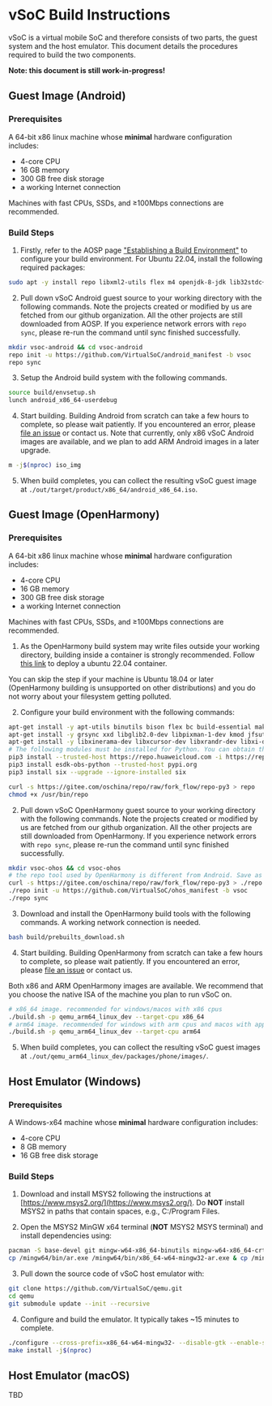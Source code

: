 # vSoC Build Instructions

vSoC is a virtual mobile SoC and therefore consists of two parts, the guest system and the host emulator. This document details the procedures required to build the two components.

**Note: this document is still work-in-progress!**

## Guest Image (Android)

### Prerequisites

A 64-bit x86 linux machine whose **minimal** hardware configuration includes:
 * 4-core CPU
 * 16 GB memory
 * 300 GB free disk storage
 * a working Internet connection

Machines with fast CPUs, SSDs, and ≥100Mbps connections are recommended. 

### Build Steps

1. Firstly, refer to the AOSP page ["Establishing a Build Environment"](http://source.android.com/source/initializing.html) to configure your build environment. For Ubuntu 22.04, install the following required packages:

```bash
sudo apt -y install repo libxml2-utils flex m4 openjdk-8-jdk lib32stdc++6 libelf-dev mtools libssl-dev python3-mako syslinux-utils
```

2. Pull down vSoC Android guest source to your working directory with the following commands. Note the projects created or modified by us are fetched from our github organization. All the other projects are still downloaded from AOSP. If you experience network errors with `repo sync`, please re-run the command until sync finished successfully.

```bash
mkdir vsoc-android && cd vsoc-android
repo init -u https://github.com/VirtualSoC/android_manifest -b vsoc
repo sync
```

3. Setup the Android build system with the following commands.

```bash
source build/envsetup.sh
lunch android_x86_64-userdebug
```

4. Start building. Building Android from scratch can take a few hours to complete, so please wait patiently. If you encountered an error, please [file an issue](https://github.com/VirtualSoC/VirtualSoC.github.io/issues/new/choose) or contact us. Note that currently, only x86 vSoC Android images are available, and we plan to add ARM Android images in a later upgrade.

```bash
m -j$(nproc) iso_img
```

5. When build completes, you can collect the resulting vSoC guest image at `./out/target/product/x86_64/android_x86_64.iso`.

## Guest Image (OpenHarmony)

### Prerequisites

A 64-bit x86 linux machine whose **minimal** hardware configuration includes:
 * 4-core CPU
 * 16 GB memory
 * 300 GB free disk storage
 * a working Internet connection

Machines with fast CPUs, SSDs, and ≥100Mbps connections are recommended. 

1. As the OpenHarmony build system may write files outside your working directory, building inside a container is strongly recommended. Follow [this link](https://medium.com/@aprilweather14/run-ubuntu-in-docker-00c7ffeeed59) to deploy a ubuntu 22.04 container. 
 
You can skip the step if your machine is Ubuntu 18.04 or later (OpenHarmony building is unsupported on other distributions) and you do not worry about your filesystem getting polluted.

2. Configure your build environment with the following commands:

```bash
apt-get install -y apt-utils binutils bison flex bc build-essential make mtd-utils gcc-arm-linux-gnueabi u-boot-tools python3.9 python3-pip git zip unzip curl wget gcc g++ ruby dosfstools mtools default-jre default-jdk scons python3-distutils perl openssl libssl-dev cpio git-lfs m4 ccache zlib1g-dev tar rsync liblz4-tool genext2fs binutils-dev device-tree-compiler e2fsprogs git-core gnupg gnutls-bin gperf lib32ncurses5-dev libffi-dev zlib* libelf-dev libx11-dev libgl1-mesa-dev lib32z1-dev xsltproc x11proto-core-dev libc6-dev-i386 libxml2-dev lib32z-dev libdwarf-dev 
apt-get install -y grsync xxd libglib2.0-dev libpixman-1-dev kmod jfsutils reiserfsprogs xfsprogs squashfs-tools  pcmciautils quota ppp libtinfo-dev libtinfo5 libncurses5 libncurses5-dev libncursesw5 libstdc++6  gcc-arm-none-eabi vim ssh locales doxygen
apt-get install -y libxinerama-dev libxcursor-dev libxrandr-dev libxi-dev
# The following modules must be installed for Python. You can obtain the repo file from the source code of the build environment you use.
pip3 install --trusted-host https://repo.huaweicloud.com -i https://repo.huaweicloud.com/repository/pypi/simple requests setuptools pymongo kconfiglib pycryptodome ecdsa ohos-build pyyaml prompt_toolkit==1.0.14 redis json2html yagmail python-jenkins 
pip3 install esdk-obs-python --trusted-host pypi.org 
pip3 install six --upgrade --ignore-installed six
```

```bash
curl -s https://gitee.com/oschina/repo/raw/fork_flow/repo-py3 > repo
chmod +x /usr/bin/repo 
```

2. Pull down vSoC OpenHarmony guest source to your working directory with the following commands. Note the projects created or modified by us are fetched from our github organization. All the other projects are still downloaded from OpenHarmony. If you experience network errors with `repo sync`, please re-run the command until sync finished successfully.

```bash
mkdir vsoc-ohos && cd vsoc-ohos
# the repo tool used by OpenHarmony is different from Android. Save as a local copy to avoid conflicts.
curl -s https://gitee.com/oschina/repo/raw/fork_flow/repo-py3 > ./repo
./repo init -u https://github.com/VirtualSoC/ohos_manifest -b vsoc
./repo sync
```

3. Download and install the OpenHarmony build tools with the following commands. A working network connection is needed.

```bash
bash build/prebuilts_download.sh
```

4. Start building. Building OpenHarmony from scratch can take a few hours to complete, so please wait patiently. If you encountered an error, please [file an issue](https://github.com/VirtualSoC/VirtualSoC.github.io/issues/new/choose) or contact us.

Both x86 and ARM OpenHarmony images are available. We recommend that you choose the native ISA of the machine you plan to run vSoC on.

```bash
# x86_64 image. recommended for windows/macos with x86 cpus
./build.sh -p qemu_arm64_linux_dev --target-cpu x86_64
# arm64 image. recommended for windows with arm cpus and macos with apple silicon cpus
./build.sh -p qemu_arm64_linux_dev --target-cpu arm64
```

5. When build completes, you can collect the resulting vSoC guest images at `./out/qemu_arm64_linux_dev/packages/phone/images/`.


## Host Emulator (Windows)

### Prerequisites

A Windows-x64 machine whose **minimal** hardware configuration includes:
 * 4-core CPU
 * 8 GB memory
 * 16 GB free disk storage

### Build Steps

1. Download and install MSYS2 following the instructions at [https://www.msys2.org/](https://www.msys2.org/). Do **NOT** install MSYS2 in paths that contain spaces, e.g., C:/Program Files.

2. Open the MSYS2 MinGW x64 terminal (**NOT** MSYS2 MSYS terminal) and install dependencies using:

```bash
pacman -S base-devel git mingw-w64-x86_64-binutils mingw-w64-x86_64-crt-git mingw-w64-x86_64-headers-git mingw-w64-x86_64-gcc-libs mingw-w64-x86_64-gcc mingw-w64-x86_64-gdb mingw-w64-x86_64-make mingw-w64-x86_64-tools-git mingw-w64-x86_64-pkg-config mingw-w64-x86_64-winpthreads-git mingw-w64-x86_64-libwinpthread-git mingw-w64-x86_64-winstorecompat-git mingw-w64-x86_64-libmangle-git mingw-w64-x86_64-pixman mingw-w64-x86_64-SDL2 mingw-w64-x86_64-glib2 mingw-w64-x86_64-capstone mingw-w64-x86_64-glfw mingw-w64-x86_64-lzo2 mingw-w64-x86_64-libxml2 mingw-w64-x86_64-libjpeg-turbo mingw-w64-x86_64-libpng mingw-w64-x86_64-ffmpeg
cp /mingw64/bin/ar.exe /mingw64/bin/x86_64-w64-mingw32-ar.exe & cp /mingw64/bin/ranlib.exe /mingw64/bin/x86_64-w64-mingw32-ranlib.exe & cp /mingw64/bin/windres.exe /mingw64/bin/x86_64-w64-mingw32-windres.exe & cp /mingw64/bin/objcopy.exe /mingw64/bin/x86_64-w64-mingw32-objcopy.exe  & cp /mingw64/bin/nm.exe /mingw64/bin/x86_64-w64-mingw32-nm.exe & cp /mingw64/bin/strip.exe /mingw64/bin/x86_64-w64-mingw32-strip.exe
```

3. Pull down the source code of vSoC host emulator with:

```bash
git clone https://github.com/VirtualSoC/qemu.git
cd qemu
git submodule update --init --recursive
```

4. Configure and build the emulator. It typically takes ~15 minutes to complete.

```bash
./configure --cross-prefix=x86_64-w64-mingw32- --disable-gtk --enable-sdl --enable-whpx --target-list=x86_64-softmmu --disable-werror
make install -j$(nproc)
```

## Host Emulator (macOS)

TBD
